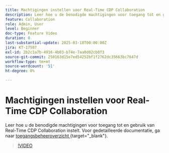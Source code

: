 ```yaml
---
title: Machtigingen instellen voor Real-Time CDP Collaboration
description: Leer hoe u de benodigde machtigingen voor toegang tot en gebruik van Real-Time CDP Collaboration instelt
feature: Collaboration
role: Admin, User
level: Beginner
doc-type: Feature Video
duration: 0
last-substantial-update: 2025-03-18T00:00:00Z
jira: KT-17507
exl-id: 2b2c1a7b-4916-4b03-b74e-7aa0d02cb0f3
source-git-commit: 250163d15e7ed54252bf1f2762dc35663bc7647d
workflow-type: tm+mt
source-wordcount: '51'
ht-degree: 0%

---
```


# Machtigingen instellen voor Real-Time CDP Collaboration

Leer hoe u de benodigde machtigingen voor toegang tot en gebruik van Real-Time CDP Collaboration instelt. Voor gedetailleerde documentatie, ga naar [ toegangsbeheeroverzicht ](https://experienceleague.adobe.com/nl/docs/real-time-cdp-collaboration/using/permissions/overview){target="_blank"}.

>[!VIDEO](https://video.tv.adobe.com/v/3452216/?learn=on&enablevpops)

